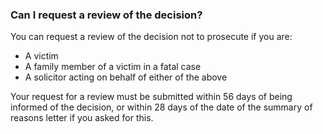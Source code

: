 ###  Can I request a review of the decision?

You can request a review of the decision not to prosecute if you are:

  * A victim 
  * A family member of a victim in a fatal case 
  * A solicitor acting on behalf of either of the above 

Your request for a review must be submitted within 56 days of being informed
of the decision, or within 28 days of the date of the summary of reasons
letter if you asked for this.
